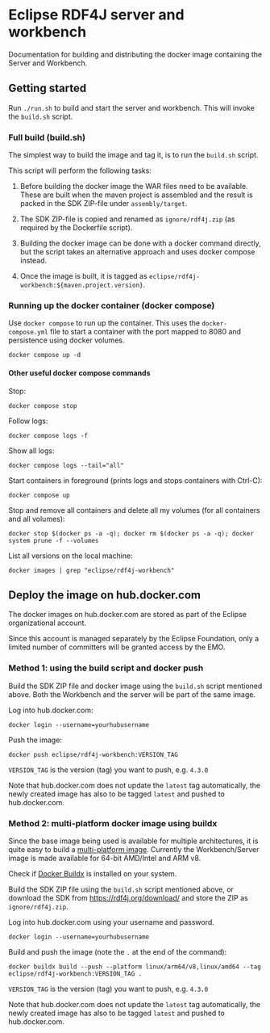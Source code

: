 # Eclipse RDF4J server and workbench

Documentation for building and distributing the docker image containing the Server and Workbench.

## Getting started

Run `./run.sh` to build and start the server and workbench. This will invoke the `build.sh` script.

### Full build (build.sh)

The simplest way to build the image and tag it, is to run the `build.sh` script.

This script will perform the following tasks:

1. Before building the docker image the WAR files need to be available. These are built when 
the maven project is assembled and the result is packed in the SDK ZIP-file under `assembly/target`.

2. The SDK ZIP-file is copied and renamed as `ignore/rdf4j.zip` (as required by the Dockerfile script).

3. Building the docker image can be done with a docker command directly, 
but the script takes an alternative approach and uses docker compose instead. 

4. Once the image is built, it is tagged as `eclipse/rdf4j-workbench:${maven.project.version}`.


### Running up the docker container (docker compose)

Use `docker compose` to run up the container. This uses the `docker-compose.yml` file to start
a container with the port mapped to 8080 and persistence using docker volumes.

`docker compose up -d`

#### Other useful docker compose commands

Stop:

`docker compose stop`

Follow logs:

`docker compose logs -f`

Show all logs:

`docker compose logs --tail="all"`

Start containers in foreground (prints logs and stops containers with Ctrl-C):

`docker compose up`

Stop and remove all containers and delete all my volumes (for all containers and all volumes):

`docker stop $(docker ps -a -q); docker rm $(docker ps -a -q); docker system prune -f --volumes`

List all versions on the local machine:

`docker images | grep "eclipse/rdf4j-workbench"`

## Deploy the image on hub.docker.com

The docker images on hub.docker.com are stored as part of the Eclipse organizational account. 

Since this account is managed separately by the Eclipse Foundation,
only a limited number of committers will be granted access by the EMO.

### Method 1: using the build script and docker push

Build the SDK ZIP file and docker image using the `build.sh` script mentioned above.
Both the Workbench and the server will be part of the same image.

Log into hub.docker.com:

`docker login --username=yourhubusername`

Push the image:

`docker push eclipse/rdf4j-workbench:VERSION_TAG`
 
`VERSION_TAG` is the version (tag) you want to push, e.g. `4.3.0`

Note that hub.docker.com does not update the `latest` tag automatically,
the newly created image has also to be tagged `latest` and pushed to hub.docker.com.

### Method 2: multi-platform docker image using buildx

Since the base image being used is available for multiple architectures,
it is quite easy to build a [multi-platform image](https://docs.docker.com/build/building/multi-platform/).
Currently the Workbench/Server image is made available for 64-bit AMD/Intel and ARM v8.

Check if [Docker Buildx](https://docs.docker.com/build/buildx/install/) is installed on your system.

Build the SDK ZIP file using the `build.sh` script mentioned above,
or download the SDK from https://rdf4j.org/download/ and store the ZIP as `ignore/rdf4j.zip`.

Log into hub.docker.com using your username and password.

`docker login --username=yourhubusername`

Build and push the image (note the `.` at the end of the command):

`docker buildx build --push --platform linux/arm64/v8,linux/amd64 --tag eclipse/rdf4j-workbench:VERSION_TAG .`

`VERSION_TAG` is the version (tag) you want to push, e.g. `4.3.0`
 
Note that hub.docker.com does not update the `latest` tag automatically,
the newly created image has also to be tagged `latest` and pushed to hub.docker.com.

